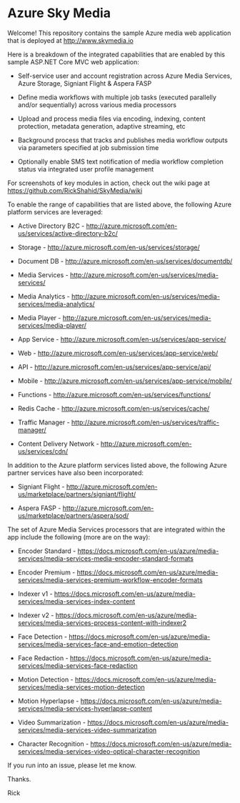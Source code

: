# Azure Sky Media

Welcome! This repository contains the sample Azure media web application that is deployed at http://www.skymedia.io

Here is a breakdown of the integrated capabilities that are enabled by this sample ASP.NET Core MVC web application:

* Self-service user and account registration across Azure Media Services, Azure Storage, Signiant Flight & Aspera FASP

* Define media workflows with multiple job tasks (executed parallelly and/or sequentially) across various media processors

* Upload and process media files via encoding, indexing, content protection, metadata generation, adaptive streaming, etc

* Background process that tracks and publishes media workflow outputs via parameters specified at job submission time

* Optionally enable SMS text notification of media workflow completion status via integrated user profile management

For screenshots of key modules in action, check out the wiki page at https://github.com/RickShahid/SkyMedia/wiki

To enable the range of capabilities that are listed above, the following Azure platform services are leveraged:

* Active Directory B2C - http://azure.microsoft.com/en-us/services/active-directory-b2c/

* Storage - http://azure.microsoft.com/en-us/services/storage/

* Document DB - http://azure.microsoft.com/en-us/services/documentdb/

* Media Services - http://azure.microsoft.com/en-us/services/media-services/

 * Media Analytics - http://azure.microsoft.com/en-us/services/media-services/media-analytics/
 
 * Media Player - http://azure.microsoft.com/en-us/services/media-services/media-player/

* App Service - http://azure.microsoft.com/en-us/services/app-service/

 * Web - http://azure.microsoft.com/en-us/services/app-service/web/

 * API - http://azure.microsoft.com/en-us/services/app-service/api/
 
 * Mobile - http://azure.microsoft.com/en-us/services/app-service/mobile/
 
 * Functions - http://azure.microsoft.com/en-us/services/functions/

* Redis Cache - http://azure.microsoft.com/en-us/services/cache/

* Traffic Manager - http://azure.microsoft.com/en-us/services/traffic-manager/

* Content Delivery Network - http://azure.microsoft.com/en-us/services/cdn/

In addition to the Azure platform services listed above, the following Azure partner services have also been incorporated:

* Signiant Flight - http://azure.microsoft.com/en-us/marketplace/partners/signiant/flight/

* Aspera FASP - http://azure.microsoft.com/en-us/marketplace/partners/aspera/sod/

The set of Azure Media Services processors that are integrated within the app include the following (more are on the way):

* Encoder Standard - https://docs.microsoft.com/en-us/azure/media-services/media-services-media-encoder-standard-formats

* Encoder Premium - https://docs.microsoft.com/en-us/azure/media-services/media-services-premium-workflow-encoder-formats

* Indexer v1 - https://docs.microsoft.com/en-us/azure/media-services/media-services-index-content

* Indexer v2 - https://docs.microsoft.com/en-us/azure/media-services/media-services-process-content-with-indexer2

* Face Detection - https://docs.microsoft.com/en-us/azure/media-services/media-services-face-and-emotion-detection

* Face Redaction - https://docs.microsoft.com/en-us/azure/media-services/media-services-face-redaction

* Motion Detection - https://docs.microsoft.com/en-us/azure/media-services/media-services-motion-detection

* Motion Hyperlapse - https://docs.microsoft.com/en-us/azure/media-services/media-services-hyperlapse-content

* Video Summarization - https://docs.microsoft.com/en-us/azure/media-services/media-services-video-summarization

* Character Recognition - https://docs.microsoft.com/en-us/azure/media-services/media-services-video-optical-character-recognition

If you run into an issue, please let me know.

Thanks.

Rick
